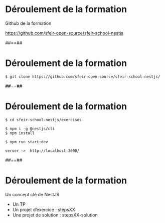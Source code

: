 <!-- .slide: class="center with-code" -->

# Déroulement de la formation

Github de la formation

https://github.com/sfeir-open-source/sfeir-school-nestjs

##==##

<!-- .slide: class="with-code" -->

# Déroulement de la formation

```shell
$ git clone https://github.com/sfeir-open-source/sfeir-school-nestjs/
```

<!-- .element: class="big-code" -->

##==##

<!-- .slide: class="with-code" -->

# Déroulement de la formation

```shell
$ cd sfeir-school-nestjs/exercises

$ npm i -g @nestjs/cli
$ npm install

$ npm run start:dev

server ->  http://localhost:3000/
```
<!-- .slide: class="big-code" -->

##==##

<!-- .slide: class="with-code" -->

# Déroulement de la formation

Un concept clé de NestJS

- Un TP
- Un projet d’exercice : stepsXX
- Une projet de solution : stepsXX-solution
